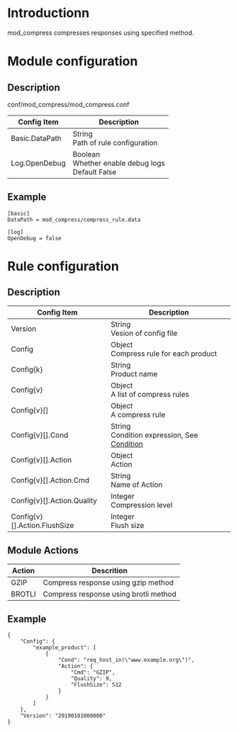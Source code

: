 # Introductionn

mod_compress compresses responses using specified method.

# Module configuration
## Description
conf/mod_compress/mod_compress.conf

| Config Item          | Description                                 |
| ---------------------| ------------------------------------------- |
| Basic.DataPath       | String<br>Path of rule configuration |
| Log.OpenDebug        | Boolean<br>Whether enable debug logs<br>Default False |

## Example
```
[basic]
DataPath = mod_compress/compress_rule.data

[log]
OpenDebug = false
```

# Rule configuration
## Description
| Config Item | Description                                                |
| ----------- | -------------------------------------------------------------- |
| Version | String<br>Vesion of config file |
| Config | Object<br>Compress rule for each product |
| Config{k} | String<br>Product name |
| Config{v} | Object<br>A list of compress rules |
| Config{v}[] | Object<br>A compress rule |
| Config{v}[].Cond | String<br>Condition expression, See [Condition](../../condition/condition_grammar.md) |
| Config{v}[].Action | Object<br>Action |
| Config{v}[].Action.Cmd | String<br>Name of Action |
| Config{v}[].Action.Quality | Integer<br>Compression level |
| Config{v}[].Action.FlushSize | Integer<br>Flush size |

## Module Actions

| Action                  | Descrition                          |
| ------------------------| ------------------------------------|
| GZIP                    | Compress response using gzip method |
| BROTLI                    | Compress response using brotli method |

## Example
```
{
    "Config": {
        "example_product": [
            {
                "Cond": "req_host_in(\"www.example.org\")",
                "Action": {
                    "Cmd": "GZIP",
                    "Quality": 9,
                    "FlushSize": 512
                }
            }
        ]
    },
    "Version": "20190101000000"
}
```
